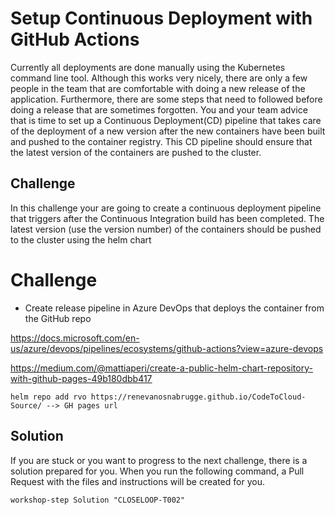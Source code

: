 # Setup Continuous Deployment with GitHub Actions

Currently all deployments are done manually using the Kubernetes command line tool. Although this works very nicely, there are only a few people in the team that are comfortable with doing a new release of the application. Furthermore, there are some steps that need to followed before doing a release that are sometimes forgotten. You and your team advice that is time to set up a Continuous Deployment(CD) pipeline that takes care of the deployment of a new version after the new containers have been built and pushed to the container registry. This CD pipeline should ensure that the latest version of the containers are pushed to the cluster.

## Challenge 

In this challenge your are going to create a continuous deployment pipeline that triggers after the Continuous Integration build has been completed. The latest version (use the version number) of the containers should be pushed to the cluster using the helm chart

# Challenge

* Create release pipeline in Azure DevOps that deploys the container from the GitHub repo

https://docs.microsoft.com/en-us/azure/devops/pipelines/ecosystems/github-actions?view=azure-devops

https://medium.com/@mattiaperi/create-a-public-helm-chart-repository-with-github-pages-49b180dbb417

```
helm repo add rvo https://renevanosnabrugge.github.io/CodeToCloud-Source/ --> GH pages url
```

## Solution
If you are stuck or you want to progress to the next challenge, there is a solution prepared for you. When you run the following command, a Pull Request with the files and instructions will be created for you. 

```
workshop-step Solution "CLOSELOOP-T002"
```